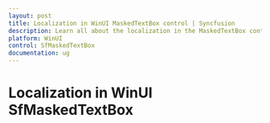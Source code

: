 ```yaml
---
layout: post
title: Localization in WinUI MaskedTextBox control | Syncfusion
description: Learn all about the localization in the MaskedTextBox control for the specific set of symbols such as '.', ',', '/', ':' and '$'.
platform: WinUI
control: SfMaskedTextBox
documentation: ug
---
```


# Localization in WinUI SfMaskedTextBox